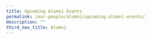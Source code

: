 ```yaml
---
title: Upcoming Alumni Events
permalink: /our-people/alumni/upcoming-alumni-events/
description: ""
third_nav_title: Alumni
---
```

